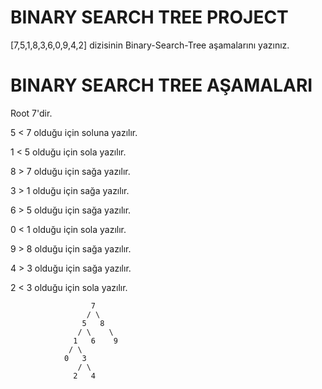# BINARY SEARCH TREE PROJECT

[7,5,1,8,3,6,0,9,4,2] dizisinin Binary-Search-Tree aşamalarını yazınız.

# BINARY SEARCH TREE AŞAMALARI

Root 7'dir.

5 < 7 olduğu için soluna yazılır.

1 < 5 olduğu için sola yazılır.

8 > 7 olduğu için sağa yazılır.

3 > 1 olduğu için sağa yazılır.

6 > 5 olduğu için sağa yazılır.

0 < 1 olduğu için sola yazılır.

9 > 8 olduğu için sağa yazılır.

4 > 3 olduğu için sağa yazılır.

2 < 3 olduğu için sola yazılır.


~~~
                  7
                 / \
                5   8
               / \    \
              1   6    9 
             / \
            0   3
               / \
              2   4
~~~
